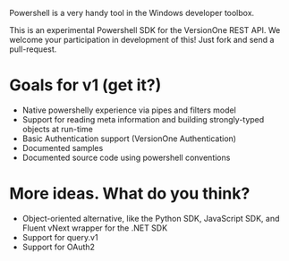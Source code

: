 Powershell is a very handy tool in the Windows developer toolbox.

This is an experimental Powershell SDK for the VersionOne REST API. We welcome your participation in development of this! Just fork and send a pull-request.

# Goals for v1 (get it?)

* Native powershelly experience via pipes and filters model
* Support for reading meta information and building strongly-typed objects at run-time
* Basic Authentication support (VersionOne Authentication)
* Documented samples
* Documented source code using powershell conventions

# More ideas. What do you think?

* Object-oriented alternative, like the Python SDK, JavaScript SDK, and Fluent vNext wrapper for the .NET SDK
* Support for query.v1
* Support for OAuth2 
